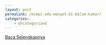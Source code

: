 ```yaml
---
layout: post
permalink: /mimpi-ada-monyet-di-dalam-kamar/
categories:
    - Uncategorized
---
```


[Baca Selengkapnya](/10)
